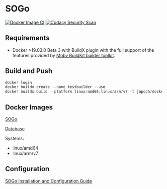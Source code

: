 # SOGo

[![Docker Image CI](https://github.com/japoch/SOGo/actions/workflows/docker-image.yml/badge.svg)](https://github.com/japoch/SOGo/actions/workflows/docker-image.yml)
[![Codacy Security Scan](https://github.com/japoch/SOGo/actions/workflows/codacy.yml/badge.svg)](https://github.com/japoch/SOGo/actions/workflows/codacy.yml)

## Requirements
- Docker >19.03.0 Beta 3 with BuildX plugin with the full support of the features provided by [Moby BuildKit builder toolkit](https://github.com/moby/buildkit).

## Build and Push
```powershell
docker login
docker buildx create --name testbuilder --use
docker buildx build --platform linux/amd64,linux/arm/v7 -t japoch/docker-sogo-raspbian --push .
```

## Docker Images
[SOGo](https://hub.docker.com/repository/docker/japoch/docker-sogo-raspbian)

[Database](https://hub.docker.com/r/linuxserver/mariadb)

Systems:
- linux/amd64 
- linux/arm/v7

## Configuration
[SOGo Installation and Configuration Guide](https://www.sogo.nu/files/docs/SOGoInstallationGuide.html)
